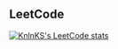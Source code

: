 ## LeetCode

[![KnlnKS's LeetCode stats](https://leetcode-stats-six.vercel.app/?username=AndreyPiskunov)](https://github.com/KnlnKS/leetcode-stats)

